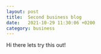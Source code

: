 ```yaml
---
layout: post
title:  Second business blog
date:   2021-10-29 11:30:06 +0200
category: business
---
```


Hi there lets try this out!